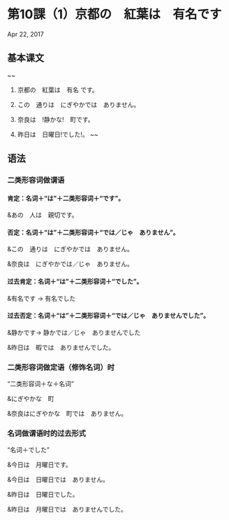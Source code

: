 # 第10課（1）京都の　紅葉は　有名です
Apr 22, 2017

## 基本课文
~~
1. 京都の　紅葉は　有名 です。

2. この　通りは　にぎやかでは　ありません。

3. 奈良は　!静かな!　町です。

4. 昨日は　日曜日!でした!。
~~

## 语法
### 二类形容词做谓语
#### 肯定：名词＋“は”＋二类形容词＋“です”。
&あの　人は　親切です。

#### 否定：名词＋“は”＋二类形容词＋“では／じゃ　ありません”。
&この　通りは　にぎやかでは　ありません。

&奈良は　にぎやかでは／じゃ　ありません。

#### 过去肯定：名词＋“は”＋二类形容词＋“でした”。
&有名です →  有名でした

#### 过去否定：名词＋“は”＋二类形容词＋“では／じゃ　ありませんでした”。
&静かです→ 静かでは／じゃ　ありませんでした

&昨日は　暇では　ありませんでした。

### 二类形容词做定语（修饰名词）时
“二类形容词＋な＋名词”

&にぎやかな　町

&奈良はにぎやかな　町では　ありません。

### 名词做谓语时的过去形式
“名词＋でした”

&今日は　月曜日です。

&今日は　日曜日では　ありません。

&昨日は　日曜日でした。

&昨日は　月曜日では　ありませんでした。
